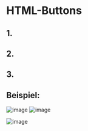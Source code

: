 # HTML-Buttons


## 1.

## 2.

## 3. 


## Beispiel:

![image](https://user-images.githubusercontent.com/63674539/183216824-63173f37-4bb6-4b51-a01f-3cc8a2d0cfdd.png)
![image](https://user-images.githubusercontent.com/63674539/183217604-b3337561-fca5-434e-92ad-6e3956f0c2b2.png)

![image](https://user-images.githubusercontent.com/63674539/183216946-5c9f5be5-1a0b-4b47-9909-66149a954fac.png)
